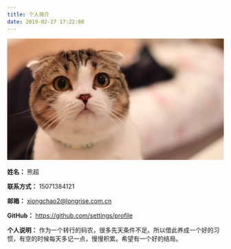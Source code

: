 ```yaml
---
title: 个人简介
date: 2019-02-27 17:22:08
---
```


![](https://raw.githubusercontent.com/supbadboy/image/master/323152.jpg)

**姓名：** 熊超

**联系方式：** 15071384121

**邮箱：**  xiongchao2@longrise.com.cn

**GitHub：**   https://github.com/settings/profile

**个人说明：**  作为一个转行的码农，很多先天条件不足。所以借此养成一个好的习惯，有空的时候每天多记一点，慢慢积累。希望有一个好的结局。



